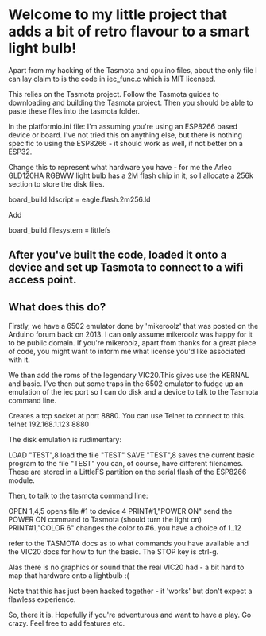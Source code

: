 # Welcome to my little project that adds a bit of retro flavour to a smart light bulb!

Apart from my hacking of the Tasmota and cpu.ino files, about the only file I can lay claim to is the code in iec_func.c 
which is MIT licensed.

This relies on the Tasmota project. Follow the Tasmota guides to downloading and building the Tasmota project.
Then you should be able to paste these files into the tasmota folder.

In the platformio.ini file:
I'm assuming you're using an ESP8266 based device or board. I've not tried this on anything else, but there is nothing specific to using the ESP8266 - it should work as well, if not better on a ESP32.

Change this to represent what hardware you have - for me the Arlec GLD120HA RGBWW light bulb has a 2M flash chip in it,
so I allocate a 256k section to store the disk files.

board_build.ldscript        = eagle.flash.2m256.ld

Add

board_build.filesystem = littlefs

## After you've built the code, loaded it onto a device and set up Tasmota to connect to a wifi access point.

## What does this do?

Firstly, we have a 6502 emulator done by 'mikeroolz' that was posted on the Arduino forum back on 2013. I can only assume
mikeroolz was happy for it to be public domain. If you're mikeroolz, apart from thanks for a great piece of code, you might 
want to inform me what license you'd like associated with it.

We than add the roms of the legendary VIC20.This gives use the KERNAL and basic. I've then put some traps in the 6502 emulator to 
fudge up an emulation of the iec port so I can do disk and a device to talk to the Tasmota command line.

Creates a tcp socket at port 8880. You can use Telnet to connect to this.
telnet 192.168.1.123 8880  


The disk emulation is rudimentary:

LOAD "TEST",8   load the file "TEST"
SAVE "TEST",8   saves the current basic program to the file "TEST"
you can, of course, have different filenames. These are stored in a LittleFS partition on the serial flash of the ESP8266 module.

Then, to talk to the tasmota command line:

OPEN 1,4,5                  opens file #1 to device 4
PRINT#1,"POWER ON"          send the POWER ON command to Tasmota (should turn the light on)
PRINT#1,"COLOR 6"           changes the color to #6. you have a choice of 1..12

refer to the TASMOTA docs as to what commands you have available and the VIC20 docs for how to tun the basic.
The STOP key is ctrl-g.

Alas there is no graphics or sound that the real VIC20 had - a bit hard to map that hardware onto a lightbulb :(

Note that this has just been hacked together - it 'works' but don't expect a flawless experience.

So, there it is. Hopefully if you're adventurous and want to have a play. Go crazy. Feel free to add features etc.








